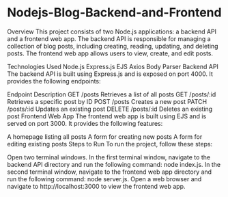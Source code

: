 # Nodejs-Blog-Backend-and-Frontend

Overview
This project consists of two Node.js applications: a backend API and a frontend web app. The backend API is responsible for managing a collection of blog posts, including creating, reading, updating, and deleting posts. The frontend web app allows users to view, create, and edit posts.

Technologies Used
Node.js
Express.js
EJS
Axios
Body Parser
Backend API
The backend API is built using Express.js and is exposed on port 4000. It provides the following endpoints:

Endpoint	Description
GET /posts	Retrieves a list of all posts
GET /posts/:id	Retrieves a specific post by ID
POST /posts	Creates a new post
PATCH /posts/:id	Updates an existing post
DELETE /posts/:id	Deletes an existing post
Frontend Web App
The frontend web app is built using EJS and is served on port 3000. It provides the following features:

A homepage listing all posts
A form for creating new posts
A form for editing existing posts
Steps to Run
To run the project, follow these steps:

Open two terminal windows.
In the first terminal window, navigate to the backend API directory and run the following command: node index.js.
In the second terminal window, navigate to the frontend web app directory and run the following command: node server.js.
Open a web browser and navigate to http://localhost:3000 to view the frontend web app.
